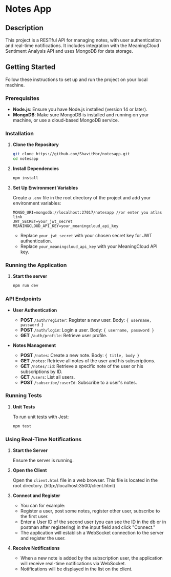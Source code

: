 # Notes App

## Description

This project is a RESTful API for managing notes, with user authentication and real-time notifications. It includes integration with the MeaningCloud Sentiment Analysis API and uses MongoDB for data storage.

## Getting Started

Follow these instructions to set up and run the project on your local machine.

### Prerequisites

- **Node.js**: Ensure you have Node.js installed (version 14 or later).
- **MongoDB**: Make sure MongoDB is installed and running on your machine, or use a cloud-based MongoDB service.

### Installation

1. **Clone the Repository**

   ```bash
   git clone https://github.com/ShavitMor/notesapp.git
   cd notesapp
   ```

2. **Install Dependencies**

   ```bash
   npm install
   ```

3. **Set Up Environment Variables**

   Create a `.env` file in the root directory of the project and add your environment variables:

   ```env
   MONGO_URI=mongodb://localhost:27017/notesapp //or enter you atlas link
   JWT_SECRET=your_jwt_secret
   MEANINGCLOUD_API_KEY=your_meaningcloud_api_key
   ```

   - Replace `your_jwt_secret` with your chosen secret key for JWT authentication.
   - Replace `your_meaningcloud_api_key` with your MeaningCloud API key.

### Running the Application

1. **Start the server**

   ```bash
   npm run dev
   ```

### API Endpoints

- **User Authentication**
  - **POST** `/auth/register`: Register a new user. Body: `{ username, password }`
  - **POST** `/auth/login`: Login a user. Body: `{ username, password }`
  - **GET** `/auth/profile`: Retrieve user profile.

- **Notes Management**
  - **POST** `/notes`: Create a new note. Body: `{ title, body }`
  - **GET** `/notes`: Retrieve all notes of the user and his subscriptions.
  - **GET** `/notes/:id`: Retrieve a specific note of the user or his subscriptions by ID.
  - **GET** `/users`: List all users.
  - **POST** `/subscribe/:userId`: Subscribe to a user's notes.


### Running Tests

1. **Unit Tests**

   To run unit tests with Jest:

   ```bash
   npm test
   ```

### Using Real-Time Notifications

1. **Start the Server**

   Ensure the server is running.

2. **Open the Client**

   Open the `client.html` file in a web browser. This file is located in the root directory. (http://localhost:3500/client.html)

3. **Connect and Register**

   - You can for example:
   - Register a user, post some notes, register other user, subscribe to the first user.
   - Enter a User ID of the second user (you can see the ID in the db or in postman after registering) in the input field and click "Connect."
   - The application will establish a WebSocket connection to the server and register the user.

5. **Receive Notifications**

   - When a new note is added by the subscription user, the application will receive real-time notifications via WebSocket.
   - Notifications will be displayed in the list on the client.

